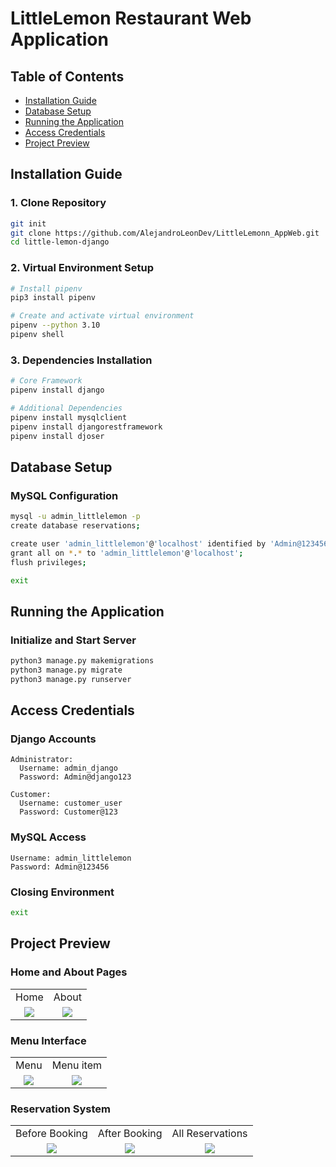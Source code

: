 # LittleLemon Restaurant Web Application

## Table of Contents
- [Installation Guide](#installation-guide)
- [Database Setup](#database-setup)
- [Running the Application](#running-the-application)
- [Access Credentials](#access-credentials)
- [Project Preview](#project-preview)

## Installation Guide

### 1. Clone Repository
```bash
git init
git clone https://github.com/AlejandroLeonDev/LittleLemonn_AppWeb.git
cd little-lemon-django
```

### 2. Virtual Environment Setup
```bash
# Install pipenv
pip3 install pipenv

# Create and activate virtual environment
pipenv --python 3.10
pipenv shell
```

### 3. Dependencies Installation
```bash
# Core Framework
pipenv install django

# Additional Dependencies
pipenv install mysqlclient
pipenv install djangorestframework
pipenv install djoser
```

## Database Setup

### MySQL Configuration
```bash
mysql -u admin_littlelemon -p
create database reservations;

create user 'admin_littlelemon'@'localhost' identified by 'Admin@123456';
grant all on *.* to 'admin_littlelemon'@'localhost';
flush privileges;

exit
```

## Running the Application

### Initialize and Start Server
```bash
python3 manage.py makemigrations
python3 manage.py migrate
python3 manage.py runserver
```

## Access Credentials

### Django Accounts
```plaintext
Administrator:
  Username: admin_django
  Password: Admin@django123

Customer:
  Username: customer_user
  Password: Customer@123
```

### MySQL Access
```plaintext
Username: admin_littlelemon
Password: Admin@123456
```

### Closing Environment
```bash
exit
```

## Project Preview

### Home and About Pages
<table align='center'>
  <tr align='center'>
    <td>Home</td>
    <td>About</td>
  </tr>
  <tr align='center'>
    <td>
      <img src='https://github.com/truonganhvu205/little-lemon-django/blob/main/little-lemon-django/little-lemon_Imagen1.png' />
    </td>
    <td>
      <img src='https://github.com/truonganhvu205/little-lemon-django/blob/main/little-lemon-django/little-lemon_Imagen2.png' />
    </td>
  </tr>
</table>

### Menu Interface
<table align='center'>
  <tr align='center'>
    <td>Menu</td>
    <td>Menu item</td>
  </tr>
  <tr align='center'>
    <td>
      <img src='https://github.com/truonganhvu205/little-lemon-django/blob/main/little-lemon-django/little-lemon_Imagen3.png' />
    </td>
    <td>
      <img src='https://github.com/truonganhvu205/little-lemon-django/blob/main/little-lemon-django/little-lemon_Imagen4.png' />
    </td>
  </tr>
</table>

### Reservation System
<table align='center'>
  <tr align='center'>
    <td>Before Booking</td>
    <td>After Booking</td>
    <td>All Reservations</td>
  </tr>
  <tr align='center'>
    <td>
      <img src='https://github.com/truonganhvu205/little-lemon-django/blob/main/little-lemon-django/little-lemon_Imagen5.png' />
    </td>
    <td>
      <img src='https://github.com/truonganhvu205/little-lemon-django/blob/main/little-lemon-django/little-lemon_Imagen6.png' />
    </td>
    <td>
      <img src='https://github.com/truonganhvu205/little-lemon-django/blob/main/little-lemon-django/little-lemon_Imagen7.png' />
    </td>
  </tr>
</table>